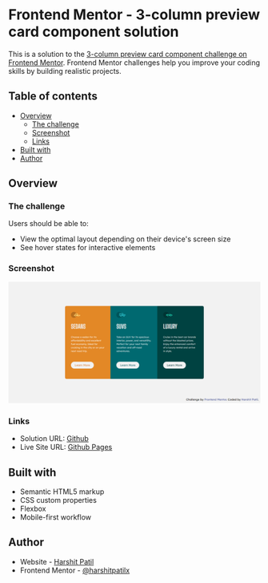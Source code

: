 # Frontend Mentor - 3-column preview card component solution

This is a solution to the [3-column preview card component challenge on Frontend Mentor](https://www.frontendmentor.io/challenges/3column-preview-card-component-pH92eAR2-). Frontend Mentor challenges help you improve your coding skills by building realistic projects. 

## Table of contents

- [Overview](#overview)
  - [The challenge](#the-challenge)
  - [Screenshot](#screenshot)
  - [Links](#links)
- [Built with](#built-with)
- [Author](#author)

## Overview

### The challenge

Users should be able to:

- View the optimal layout depending on their device's screen size
- See hover states for interactive elements

### Screenshot

![Screenshot](images/desktop-screenshot.png)

### Links

- Solution URL: [Github](https://github.com/harshitpatilx/3-column-preview-card)
- Live Site URL: [Github Pages](https://harshitpatilx.github.io/3-column-preview-card)

## Built with

- Semantic HTML5 markup
- CSS custom properties
- Flexbox
- Mobile-first workflow

## Author

- Website - [Harshit Patil](https://harshitpatilx.github.io)
- Frontend Mentor - [@harshitpatilx](https://www.frontendmentor.io/profile/harshitpatilx)
